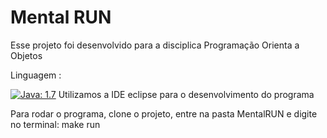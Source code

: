 # Mental RUN

Esse projeto foi desenvolvido para a disciplica Programação Orienta a Objetos

Linguagem :

[![Java: 1.7](https://img.shields.io/badge/Java-1.7-red.svg)](http://www.oracle.com/technetwork/java/index.html)
Utilizamos a IDE eclipse para o desenvolvimento do programa

Para rodar o programa, clone o projeto, entre na pasta MentalRUN e digite no terminal: make run
